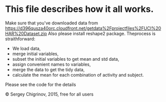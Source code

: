 This file describes how it all works.
=================================================

Make sure that you've downloaded data from https://d396qusza40orc.cloudfront.net/getdata%2Fprojectfiles%2FUCI%20HAR%20Dataset.zip
Also please install reshape2 package.
Theprocess is straithforward:
- We load data, 
- merge initial variables, 
- subset the initial variables to get mean and std data, 
- assign convenient names to variables,
- merge the data to get the tidy data,
- calculate the mean for each combination of activity and subject.

Please see the code for the details

© Sergey Chigrinov, 2015, free for all users
